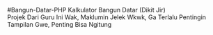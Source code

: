 #Bangun-Datar-PHP
Kalkulator Bangun Datar (Dikit Jir)<br>
Projek Dari Guru Ini Wak, Maklumin Jelek Wkwk, Ga Terlalu Pentingin Tampilan Gwe, Penting Bisa Ngitung
